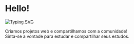 # Hello&#33;

[![Typing SVG](https://readme-typing-svg.demolab.com?font=Fira+Code&pause=1000&color=FFEA00&vCenter=true&random=false&width=435&height=20&lines=Lunar-bit+%F0%9F%8C%99)](https://git.io/typing-svg)

Criamos projetos web e compartilhamos com a comunidade&#33; \
Sinta-se a vontade para estudar e compartilhar seus estudos.

